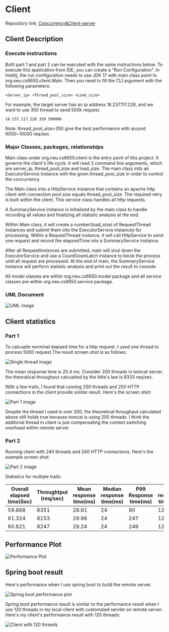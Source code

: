 # Client
Repository link: [Concurrency&Client-server](https://github.com/Jasonhaoyuan93/DistributedAndScalableSystem/tree/main/Concurrency%26Client-server)
## Client Description

### Execute instructions

Both part 1 and part 2 can be executed with the same instructions below. To execute this application from IDE, you can create a "Run Configuration". 
In Intellij, the run configuration needs to use JDK 17 with main class point to 
org.neu.cs6650.client.Main. Then you need to fill the CLI argument with the following 
parameters: 

    <Server_ip> <Thread_pool_size> <Load_size>
For example, the target server has an ip address 18.237.117.228, and we want to use 350 thread to
send 500k request. 

    18.237.117.228 350 500000

Note: thread_pool_size=350 give the best performance with around 9000~10000 req/sec.

### Major Classes, packages, relationships

Main class under org.neu.cs6650.client is the entry point of this project. 
It governs the client's life cycle. It will read 3 command line arguments,
which are server_ip, thread_pool_size and load_size. The main class inits an ExecutorService
instance with the given thread_pool_size in order to control the concurrency. 

The Main class inits a HttpService instance that contains an apache http client
with connection pool size equals thread_pool_size. The required retry is built within 
the client. This service class handles all http requests. 

A SummaryService instance is initialized by the main class to handle recording all values 
and finalizing all statistic analysis at the end.

Within Main class, it will create a number(load_size) of RequestThread instances and submit 
them into the ExecutorService instances for processing. Within a RequestThread instance, it will 
call HttpService to send one request and record the elapsedTime into a SummaryService instance.  

After all RequestInstances are submitted, main will shut down the ExecutorService and use a
CountDownLatch instance to block the process until all request are processed. At the end of 
main, the SummaryService instance will perform statistic analysis and print out the result
to console.

All model classes are within org.neu.cs6650.model package and all service classes are within
org.neu.cs6650.service package. 

### UML Document
![UML image](UML.png)

## Client statistics
### Part 1

To calcualte norminal elapsed time for a http request. I used one thread to process 5000 request.The result screen shot is as follows: 

![Single thread image](SingleThread.png)

The mean response time is 20.4 ms. Consider 200 threads in tomcat server,
the theoratical throughput calcualted by the little's law is 8333 req/sec. 

With a few trails, I found that running 250 threads and 250 HTTP connections in the client provide similar result. Here's the screen shot: 

![Part 1 image](Part1.png)

Despite the thread I used is over 200, the theoretical throughput calculated above still holds true because tomcat is using 200 threads. I think the additonal thread in client is just compensating the context switching overhead within remote server.

### Part 2
Running client with 240 threads and 240 HTTP connections. Here's the example screen shot:

![Part 2 image](ClientScreenShot.png)

Statistics for multiple trails: 

|Overall elapsed time(Sec)|Throughtput (req/sec)|Mean response time(ms)|Median response time(ms)|P99 Response time(ms)|Min response time(ms)|Max response time(ms)|
|------------------------|--------------------|----------------------|------------------------|-----------------|---------------------|---------------------|
|59.868|8351|28.61|24|90|12|15139|
|61.324|8153|29.96|24|247|12|4548|
|60.621|8247|29.24|24|249|12|3074|

## Performance Plot
![Performance Plot](PerformancePlot.png)

## Spring boot result
Here's performance when I use spring boot to build the remote server. 

![Spring boot performance plot](SpringbootClientScreenShot.png)

Spring boot performance result is similar to the performance result when I use 120 threads in 
my local client with customized servlet on remote server. Here's my client's performance result with 
120 threads:

![Client with 120 threads](Client_120.png)
